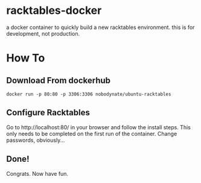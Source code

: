 # racktables-docker
a docker container to quickly build a new racktables environment. this is for development, not production.

# How To
## Download From dockerhub
```
docker run -p 80:80 -p 3306:3306 nobodynate/ubuntu-racktables
```

## Configure Racktables
Go to http://localhost:80/ in your browser and follow the install steps. This only needs to be completed on the first run of the container.
Change passwords, obviously...

## Done!
Congrats. Now have fun.
